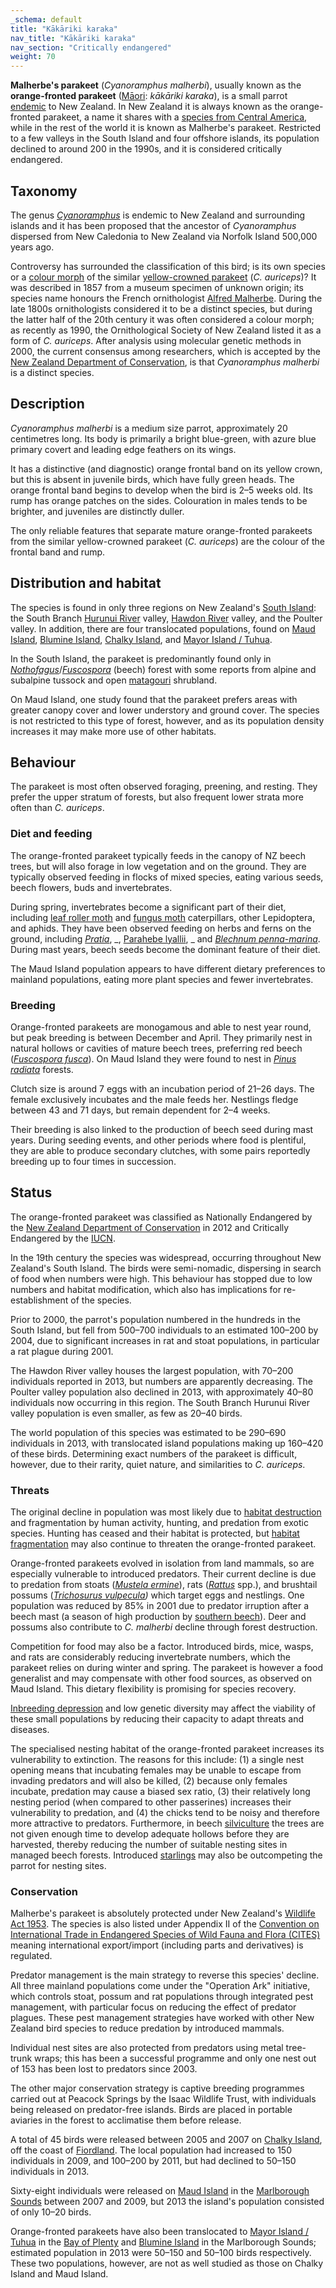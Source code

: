 ```yaml
---
_schema: default
title: "Kākāriki karaka"
nav_title: "Kākāriki karaka"
nav_section: "Critically endangered"
weight: 70
---
```

                                   



 

**Malherbe's parakeet** (_Cyanoramphus malherbi_), usually known as the **orange-fronted parakeet** ([Māori](https://en.wikipedia.org/wiki/M%C4%81ori_language): _kākāriki karaka_), is a small parrot [endemic](https://en.wikipedia.org/wiki/Endemism) to New Zealand. In New Zealand it is always known as the orange-fronted parakeet, a name it shares with a [species from Central America](https://en.wikipedia.org/wiki/Orange-fronted_parakeet), while in the rest of the world it is known as Malherbe's parakeet. Restricted to a few valleys in the South Island and four offshore islands, its population declined to around 200 in the 1990s, and it is considered critically endangered.

Taxonomy
------------

The genus _[Cyanoramphus](https://en.wikipedia.org/wiki/Cyanoramphus)_ is endemic to New Zealand and surrounding islands and it has been proposed that the ancestor of _Cyanoramphus_ dispersed from New Caledonia to New Zealand via Norfolk Island 500,000 years ago.

Controversy has surrounded the classification of this bird; is its own species or a [colour morph](https://en.wikipedia.org/wiki/Polymorphism_(biology)) of the similar [yellow-crowned parakeet](https://en.wikipedia.org/wiki/Yellow-crowned_parakeet) (_C. auriceps_)? It was described in 1857 from a museum specimen of unknown origin; its species name honours the French ornithologist [Alfred Malherbe](https://en.wikipedia.org/wiki/Alfred_Malherbe). During the late 1800s ornithologists considered it to be a distinct species, but during the latter half of the 20th century it was often considered a colour morph; as recently as 1990, the Ornithological Society of New Zealand listed it as a form of _C. auriceps_. After analysis using molecular genetic methods in 2000, the current consensus among researchers, which is accepted by the [New Zealand Department of Conservation](https://en.wikipedia.org/wiki/Department_of_Conservation_(New_Zealand)), is that _Cyanoramphus malherbi_ is a distinct species.

Description
---------------

_Cyanoramphus malherbi_ is a medium size parrot, approximately 20 centimetres long. Its body is primarily a bright blue-green, with azure blue primary covert and leading edge feathers on its wings.

It has a distinctive (and diagnostic) orange frontal band on its yellow crown, but this is absent in juvenile birds, which have fully green heads. The orange frontal band begins to develop when the bird is 2–5 weeks old. Its rump has orange patches on the sides. Colouration in males tends to be brighter, and juveniles are distinctly duller.

The only reliable features that separate mature orange-fronted parakeets from the similar yellow-crowned parakeet (_C. auriceps_) are the colour of the frontal band and rump.

Distribution and habitat
----------------------------

The species is found in only three regions on New Zealand's [South Island](https://en.wikipedia.org/wiki/South_Island): the South Branch [Hurunui River](https://en.wikipedia.org/wiki/Hurunui_River) valley, [Hawdon River](https://en.wikipedia.org/wiki/Hawdon_River) valley, and the Poulter valley. In addition, there are four translocated populations, found on [Maud Island](https://en.wikipedia.org/wiki/Maud_Island), [Blumine Island](https://en.wikipedia.org/wiki/Blumine_Island), [Chalky Island](https://en.wikipedia.org/wiki/Chalky_Island_(New_Zealand)), and [Mayor Island / Tuhua](https://en.wikipedia.org/wiki/Mayor_Island_/_Tuhua).

In the South Island, the parakeet is predominantly found only in _[Nothofagus](https://en.wikipedia.org/wiki/Nothofagus)_/_[Fuscospora](https://en.wikipedia.org/wiki/Fuscospora)_ (beech) forest with some reports from alpine and subalpine tussock and open [matagouri](https://en.wikipedia.org/wiki/Discaria_toumatou) shrubland.

On Maud Island, one study found that the parakeet prefers areas with greater canopy cover and lower understory and ground cover. The species is not restricted to this type of forest, however, and as its population density increases it may make more use of other habitats.

Behaviour
-------------

The parakeet is most often observed foraging, preening, and resting. They prefer the upper stratum of forests, but also frequent lower strata more often than _C. auriceps_.

### Diet and feeding

The orange-fronted parakeet typically feeds in the canopy of NZ beech trees, but will also forage in low vegetation and on the ground. They are typically observed feeding in flocks of mixed species, eating various seeds, beech flowers, buds and invertebrates.

During spring, invertebrates become a significant part of their diet, including [leaf roller moth](https://en.wikipedia.org/wiki/Tortricidae) and [fungus moth](https://en.wikipedia.org/wiki/Tineidae) caterpillars, other Lepidoptera, and aphids. They have been observed feeding on herbs and ferns on the ground, including _[Pratia](https://en.wikipedia.org/wiki/Pratia)_, _, [Parahebe lyallii](https://en.wikipedia.org/wiki/Parahebe_lyallii), _ and _[Blechnum penna-marina](https://en.wikipedia.org/wiki/Blechnum_penna-marina)_. During mast years, beech seeds become the dominant feature of their diet.

The Maud Island population appears to have different dietary preferences to mainland populations, eating more plant species and fewer invertebrates.

### Breeding

Orange-fronted parakeets are monogamous and able to nest year round, but peak breeding is between December and April. They primarily nest in natural hollows or cavities of mature beech trees, preferring red beech (_[Fuscospora fusca](https://en.wikipedia.org/wiki/Fuscospora_fusca)_). On Maud Island they were found to nest in _[Pinus radiata](https://en.wikipedia.org/wiki/Pinus_radiata)_ forests.

Clutch size is around 7 eggs with an incubation period of 21–26 days. The female exclusively incubates and the male feeds her. Nestlings fledge between 43 and 71 days, but remain dependent for 2–4 weeks.

Their breeding is also linked to the production of beech seed during mast years. During seeding events, and other periods where food is plentiful, they are able to produce secondary clutches, with some pairs reportedly breeding up to four times in succession.

Status
----------

The orange-fronted parakeet was classified as Nationally Endangered by the [New Zealand Department of Conservation](https://en.wikipedia.org/wiki/Department_of_Conservation_(New_Zealand)) in 2012 and Critically Endangered by the [IUCN](https://en.wikipedia.org/wiki/International_Union_for_Conservation_of_Nature).

In the 19th century the species was widespread, occurring throughout New Zealand's South Island. The birds were semi-nomadic, dispersing in search of food when numbers were high. This behaviour has stopped due to low numbers and habitat modification, which also has implications for re-establishment of the species.

Prior to 2000, the parrot's population numbered in the hundreds in the South Island, but fell from 500–700 individuals to an estimated 100–200 by 2004, due to significant increases in rat and stoat populations, in particular a rat plague during 2001.

The Hawdon River valley houses the largest population, with 70–200 individuals reported in 2013, but numbers are apparently decreasing. The Poulter valley population also declined in 2013, with approximately 40–80 individuals now occurring in this region. The South Branch Hurunui River valley population is even smaller, as few as 20–40 birds.

The world population of this species was estimated to be 290–690 individuals in 2013, with translocated island populations making up 160–420 of these birds. Determining exact numbers of the parakeet is difficult, however, due to their rarity, quiet nature, and similarities to _C. auriceps_.

### Threats

The original decline in population was most likely due to [habitat destruction](https://en.wikipedia.org/wiki/Habitat_destruction) and fragmentation by human activity, hunting, and predation from exotic species. Hunting has ceased and their habitat is protected, but [habitat fragmentation](https://en.wikipedia.org/wiki/Habitat_fragmentation) may also continue to threaten the orange-fronted parakeet.

Orange-fronted parakeets evolved in isolation from land mammals, so are especially vulnerable to introduced predators. Their current decline is due to predation from stoats ([_Mustela ermine_](https://en.wikipedia.org/wiki/Mustela_erminea)), rats (_[Rattus](https://en.wikipedia.org/wiki/Rattus)_ spp.), and brushtail possums (_[Trichosurus vulpecula](https://en.wikipedia.org/wiki/Common_brushtail_possum_in_New_Zealand))_ which target eggs and nestlings. One population was reduced by 85% in 2001 due to predator irruption after a beech mast (a season of high production by [southern beech](https://en.wikipedia.org/wiki/Nothofagus)). Deer and possums also contribute to _C. malherbi_ decline through forest destruction.

Competition for food may also be a factor. Introduced birds, mice, wasps, and rats are considerably reducing invertebrate numbers, which the parakeet relies on during winter and spring. The parakeet is however a food generalist and may compensate with other food sources, as observed on Maud Island. This dietary flexibility is promising for species recovery.

[Inbreeding depression](https://en.wikipedia.org/wiki/Inbreeding_depression) and low genetic diversity may affect the viability of these small populations by reducing their capacity to adapt threats and diseases.

The specialised nesting habitat of the orange-fronted parakeet increases its vulnerability to extinction. The reasons for this include: (1) a single nest opening means that incubating females may be unable to escape from invading predators and will also be killed, (2) because only females incubate, predation may cause a biased sex ratio, (3) their relatively long nesting period (when compared to other passerines) increases their vulnerability to predation, and (4) the chicks tend to be noisy and therefore more attractive to predators. Furthermore, in beech [silviculture](https://en.wikipedia.org/wiki/Silviculture) the trees are not given enough time to develop adequate hollows before they are harvested, thereby reducing the number of suitable nesting sites in managed beech forests. Introduced [starlings](https://en.wikipedia.org/wiki/Common_starling) may also be outcompeting the parrot for nesting sites.

### Conservation

Malherbe's parakeet is absolutely protected under New Zealand's [Wildlife Act 1953](https://en.wikipedia.org/wiki/Wildlife_Act_1953). The species is also listed under Appendix II of the [Convention on International Trade in Endangered Species of Wild Fauna and Flora (CITES)](https://en.wikipedia.org/wiki/CITES) meaning international export/import (including parts and derivatives) is regulated.

Predator management is the main strategy to reverse this species' decline. All three mainland populations come under the "Operation Ark" initiative, which controls stoat, possum and rat populations through integrated pest management, with particular focus on reducing the effect of predator plagues. These pest management strategies have worked with other New Zealand bird species to reduce predation by introduced mammals.

Individual nest sites are also protected from predators using metal tree-trunk wraps; this has been a successful programme and only one nest out of 153 has been lost to predators since 2003.

The other major conservation strategy is captive breeding programmes carried out at Peacock Springs by the Isaac Wildlife Trust, with individuals being released on predator-free islands. Birds are placed in portable aviaries in the forest to acclimatise them before release.

A total of 45 birds were released between 2005 and 2007 on [Chalky Island](https://en.wikipedia.org/wiki/Chalky_Island_(New_Zealand)), off the coast of [Fiordland](https://en.wikipedia.org/wiki/Fiordland). The local population had increased to 150 individuals in 2009, and 100–200 by 2011, but had declined to 50–150 individuals in 2013.

Sixty-eight individuals were released on [Maud Island](https://en.wikipedia.org/wiki/Maud_Island) in the [Marlborough Sounds](https://en.wikipedia.org/wiki/Marlborough_Sounds) between 2007 and 2009, but 2013 the island's population consisted of only 10–20 birds.

Orange-fronted parakeets have also been translocated to [Mayor Island / Tuhua](https://en.wikipedia.org/wiki/Mayor_Island_/_Tuhua) in the [Bay of Plenty](https://en.wikipedia.org/wiki/Bay_of_Plenty) and [Blumine Island](https://en.wikipedia.org/wiki/Blumine_Island) in the Marlborough Sounds; estimated population in 2013 were 50–150 and 50–100 birds respectively. These two populations, however, are not as well studied as those on Chalky Island and Maud Island.

